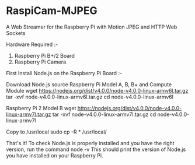 # RaspiCam-MJPEG
A Web Streamer for the Raspberry Pi with Motion JPEG and HTTP Web Sockets

Hardware Required :-
1. Raspberry Pi B+/2 Board
2. Raspberry Pi Camera

First Install Node.js on the Raspberry Pi Board :-

Download Node.js source
Raspberry Pi Model A, B, B+ and Compute Module 
wget https://nodejs.org/dist/v4.0.0/node-v4.0.0-linux-armv6l.tar.gz 
tar -xvf node-v4.0.0-linux-armv6l.tar.gz 
cd node-v4.0.0-linux-armv6l

Raspberry Pi 2 Model B 
wget https://nodejs.org/dist/v4.0.0/node-v4.0.0-linux-armv7l.tar.gz 
tar -xvf node-v4.0.0-linux-armv7l.tar.gz 
cd node-v4.0.0-linux-armv7l

Copy to /usr/local
sudo cp -R * /usr/local/

That's it! To check Node.js is properly installed and you have the right version, run the command node -v
This should print the version of Node.js you have installed on your Raspberry Pi.
